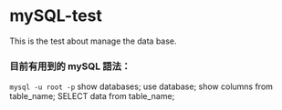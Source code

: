 # mySQL-test
This is the test about manage the data base.


### 目前有用到的 mySQL 語法：

`mysql -u root -p`
show databases;
use database;
show columns from table_name;
SELECT data from table_name;